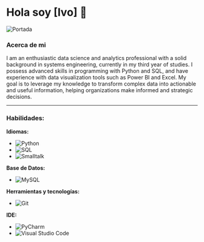 # Hola soy [Ivo] 👋

![Portada](https://i.imgur.com/VGnmnP8.png)

### Acerca de mi

I am an enthusiastic data science and analytics professional with a solid background in systems engineering, currently in my third year of studies. I possess advanced skills in programming with Python and SQL, and have experience with data visualization tools such as Power BI and Excel. My goal is to leverage my knowledge to transform complex data into actionable and useful information, helping organizations make informed and strategic decisions.

---

### Habilidades:

**Idiomas:**
- ![Python](https://img.shields.io/badge/-Python-000?&logo=python)
- ![SQL](https://img.shields.io/badge/-SQL-000?&logo=postgresql)
- ![Smalltalk](https://img.shields.io/badge/-Smalltalk-000?&logo=smalltalk)

**Base de Datos:**
- ![MySQL](https://img.shields.io/badge/-MySQL-000?&logo=mysql)

**Herramientas y tecnologías:**
- ![Git](https://img.shields.io/badge/-Git-000?&logo=git)

**IDE:**
- ![PyCharm](https://img.shields.io/badge/-PyCharm-000?&logo=pycharm)
- ![Visual Studio Code](https://img.shields.io/badge/-Visual%20Studio%20Code-000?&logo=visual-studio-code)

